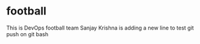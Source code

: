 # football
This is DevOps football team
Sanjay Krishna is adding a new line to test git push on git bash
